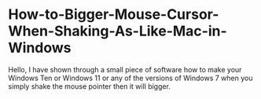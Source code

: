 # How-to-Bigger-Mouse-Cursor-When-Shaking-As-Like-Mac-in-Windows
Hello, I have shown through a small piece of software how to make your Windows Ten or Windows 11 or any of the versions of Windows 7 when you simply shake the mouse pointer then it will bigger.
